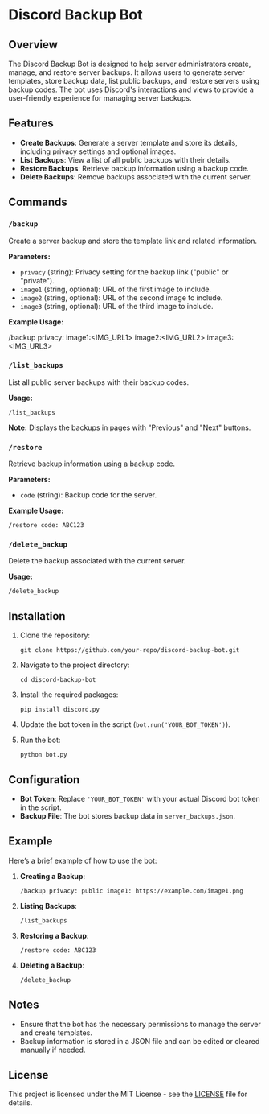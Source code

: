 
# Discord Backup Bot

## Overview

The Discord Backup Bot is designed to help server administrators create, manage, and restore server backups. It allows users to generate server templates, store backup data, list public backups, and restore servers using backup codes. The bot uses Discord's interactions and views to provide a user-friendly experience for managing server backups.

## Features

- **Create Backups**: Generate a server template and store its details, including privacy settings and optional images.
- **List Backups**: View a list of all public backups with their details.
- **Restore Backups**: Retrieve backup information using a backup code.
- **Delete Backups**: Remove backups associated with the current server.

## Commands

### `/backup`
Create a server backup and store the template link and related information.

**Parameters:**
- `privacy` (string): Privacy setting for the backup link ("public" or "private").
- `image1` (string, optional): URL of the first image to include.
- `image2` (string, optional): URL of the second image to include.
- `image3` (string, optional): URL of the third image to include.

**Example Usage:**

/backup privacy: <public> image1:<IMG_URL1> image2:<IMG_URL2> image3:<IMG_URL3>


### `/list_backups`
List all public server backups with their backup codes.

**Usage:**
```
/list_backups
```

**Note:** Displays the backups in pages with "Previous" and "Next" buttons.

### `/restore`
Retrieve backup information using a backup code.

**Parameters:**
- `code` (string): Backup code for the server.

**Example Usage:**
```
/restore code: ABC123
```

### `/delete_backup`
Delete the backup associated with the current server.

**Usage:**
```
/delete_backup
```

## Installation

1. Clone the repository:
   ```
   git clone https://github.com/your-repo/discord-backup-bot.git
   ```

2. Navigate to the project directory:
   ```
   cd discord-backup-bot
   ```

3. Install the required packages:
   ```
   pip install discord.py
   ```

4. Update the bot token in the script (`bot.run('YOUR_BOT_TOKEN')`).

5. Run the bot:
   ```
   python bot.py
   ```

## Configuration

- **Bot Token**: Replace `'YOUR_BOT_TOKEN'` with your actual Discord bot token in the script.
- **Backup File**: The bot stores backup data in `server_backups.json`.

## Example

Here’s a brief example of how to use the bot:

1. **Creating a Backup**:
   ```
   /backup privacy: public image1: https://example.com/image1.png
   ```

2. **Listing Backups**:
   ```
   /list_backups
   ```

3. **Restoring a Backup**:
   ```
   /restore code: ABC123
   ```

4. **Deleting a Backup**:
   ```
   /delete_backup
   ```

## Notes

- Ensure that the bot has the necessary permissions to manage the server and create templates.
- Backup information is stored in a JSON file and can be edited or cleared manually if needed.

## License

This project is licensed under the MIT License - see the [LICENSE](LICENSE) file for details.
